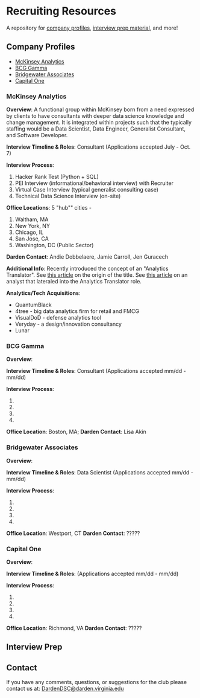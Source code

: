 # Recruiting Resources
A repository for [company profiles](#company-profiles), 
[interview prep material](#interview-prep), and more!

## Company Profiles

 - [McKinsey Analytics](#mckinsey-analytics)
 - [BCG Gamma](#bcg-gamma)
 - [Bridgewater Associates](#bridgewater-associates)
 - [Capital One](#capital-one)

### McKinsey Analytics

**Overview**: A functional group within McKinsey born from a need expressed by clients to 
have consultants with deeper data science knowledge and change management. It is 
integrated within projects such that the typically staffing would be a Data Scientist, 
Data Engineer, Generalist Consultant, and Software Developer.

**Interview Timeline & Roles**: Consultant (Applications accepted July - Oct. 7)

**Interview Process**: 

1. Hacker Rank Test (Python + SQL) 
2. PEI Interview (informational/behavioral interview) with Recruiter
3. Virtual Case Interview (typical generalist consulting case)
4. Technical Data Science Interview (on-site)

**Office Locations**: 5 "hub"" cities - 

 1. Waltham, MA
 2. New York, NY
 3. Chicago, IL
 4. San Jose, CA
 5. Washington, DC (Public Sector)
 
**Darden Contact**: Andie Dobbelaere, Jamie Carroll, Jen Guracech

**Additional Info**: Recently introduced the concept of an "Analytics Translator". See [this article](https://www.mckinsey.com/about-us/new-at-mckinsey-blog/the-new-analytics-translator-from-big-data-to-big-ideas) on 
the origin of the title. See [this article](https://www.mckinsey.com/careers/meet-our-people/careers-blog/andrea) on an analyst that lateraled into the Analytics Translator role.

**Analytics/Tech Acquisitions**: 

 - QuantumBlack
 - 4tree - big data analytics firm for retail and FMCG
 - VisualDoD - defense analytics tool
 - Veryday - a design/innovation consultancy 
 - Lunar

### BCG Gamma

**Overview**: 

**Interview Timeline & Roles**: Consultant (Applications accepted mm/dd - mm/dd)

**Interview Process**: 

1. 
2. 
3. 
4.

**Office Location**: Boston, MA; 
**Darden Contact**: Lisa Akin

### Bridgewater Associates

**Overview**: 

**Interview Timeline & Roles**: Data Scientist (Applications accepted mm/dd - mm/dd)

**Interview Process**: 

1. 
2. 
3. 
4.

**Office Location**: Westport, CT 
**Darden Contact**: ?????

### Capital One

**Overview**: 

**Interview Timeline & Roles**: (Applications accepted mm/dd - mm/dd)

**Interview Process**: 

1. 
2. 
3. 
4.

**Office Location**: Richmond, VA
**Darden Contact**: ?????

## Interview Prep

 
## Contact
If you have any comments, questions, or suggestions for the club please contact 
us at: DardenDSC@darden.virginia.edu
